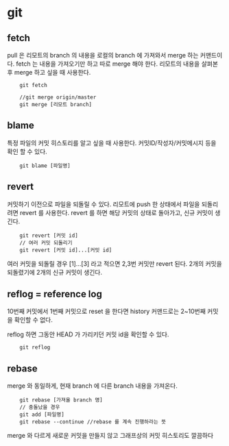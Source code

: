 # git
## fetch
 pull 은 리모트의 branch 의 내용을 로컬의 branch 에 가져와서 merge 하는 커맨드이다.
 fetch 는 내용을 가져오기만 하고 따로 merge 해야 한다. 
 리모트의 내용을 살펴본 후 merge 하고 싶을 때 사용한다.


```
    git fetch

    //git merge origin/master
    git merge [리모트 branch]
```

## blame
 특정 파일의 커밋 히스토리를 알고 싶을 때 사용한다. 
 커밋ID/작성자/커밋메시지 등을 확인 할 수 있다.

```
    git blame [파일명]
```

## revert
커밋하기 이전으로 파일을 되돌릴 수 있다. 
리모트에 push 한 상태에서 파일을 되돌리려면 revert 를 사용한다. revert 를 하면 해당 커밋의 상태로 돌아가고, 신규 커밋이 생긴다.

```
    git revert [커밋 id]
    // 여러 커밋 되돌리기
    git revert [커밋 id]...[커밋 id]
```

여러 커밋을 되돌릴 경우 [1]...[3] 라고 적으면 2,3번 커밋만 revert 된다. 2개의 커밋을 되돌렸기에 2개의 신규 커밋이 생긴다.


## reflog = reference log

10번째 커밋에서 1번째 커밋으로 reset 을 한다면
history 커맨드로는 2~10번째 커밋을 확인할 수 없다.

reflog 하면 그동안 HEAD 가 가리키던 커밋 id을 확인할 수 있다. 

```
    git reflog 
```

## rebase

merge 와 동일하게,
현재 branch 에 다른 branch 내용을 가져온다.

```
    git rebase [가져올 branch 명]
    // 충돌났을 경우
    git add [파일명]
    git rebase --continue //rebase 를 계속 진행하라는 뜻
```

merge 와 다르게
새로운 커밋을 만들지 않고 그래프상의 커밋 히스토리도 깔끔하다